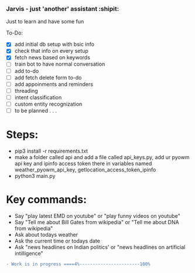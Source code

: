 ### Jarvis - just 'another' assistant :shipit:
Just to learn and have some fun

To-Do:

- [X] add initial db setup with bsic info
- [X] check that info on every setup
- [X] fetch news based on keywords
- [ ] train bot to have normal conversation
- [ ] add to-do
- [ ] add fetch delete form to-do
- [ ] add appoinments and reminders
- [ ] threading
- [ ] intent classification
- [ ] custom entity recognization
- [ ] to be planned . . .

# Steps:
* pip3 install -r requirements.txt
* make a folder called api and add a file called api_keys.py, add ur  pyowm api key and ipinfo access token there in variables named weather_pyowm_api_key, getlocation_access_token_ipinfo
* python3  main.py

# Key commands:
* Say "play latest EMD on youtube" or "play funny videos on youtube"
* Say "Tell me  about Bill Gates from wikipedia" or "Tell me about DNA from wikipedia"
* Ask about todays weather
* Ask the current time or todays date 
* Ask "news headlines on Indian politics' or "news headlines on artificial intilligence"

```diff
- Work is in progress ====4%-----------------------100%
```
